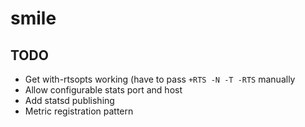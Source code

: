# smile

## TODO
* Get with-rtsopts working (have to pass `+RTS -N -T -RTS` manually
* Allow configurable stats port and host
* Add statsd publishing
* Metric registration pattern
